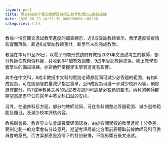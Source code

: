 ```yaml
---
layout: post
title: 調查指9成半受訪教師認為網上教學影響DSE備試操練
date: 2020-08-29 14:52:39.000000000 +08:00
categories: rthk
---
```


教協一份有關文憑試教學進度的調查顯示，近9成受訪教師表示，教學進度受疫情影響而落後，超過6成受訪教師預計，新學年未能完成教學。

教協在本月21至26日，以電子問卷形式訪問有教授2021年文憑試考生的教師，部分教師任教兩個科目，共收到841個有效回覆，9成半受訪教師認為，網上教學影響學生的備試操練，亦對他們掌握學生學習進度有影響。

其中在中文科，8成半教授中文科的受訪老師都認同可減少必答題的範圍，有約8成認為，可在閱讀卷酌量減少指定篇章，近9成認為可進一步減少校評內容，刪除選修部分。約7成半教英文科的受訪者亦認同可調整必答題的要求。兩科的老師都期望當局盡早公布來年中英文科口試的安排。

另外，在選修科目方面，部分的教師認同，可在各科調整必答題範圍、減少選修範圍及題目，及減少校本評核內容。

教協副會長、教育界立法會議員葉建源認為，由於各間學校的教學進度十分參差，要制定劃一的方案會有分歧意見，期望考評局敲定方案前要聽取前線教師及科目委員會的意見，而方案都應是疫情下的特別安排，不能影響日後文憑試。
